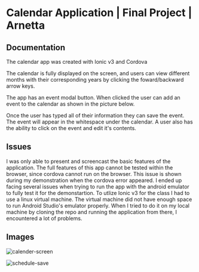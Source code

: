 # Calendar Application | Final Project | Arnetta

## Documentation

The calendar app was created with Ionic v3 and Cordova

<p>The calendar is fully displayed on the screen, and users can view different months with their corresponding years by clicking the foward/backward arrow keys.</p>

<p>The app has an event modal button. When clicked the user can add an event to the calendar as shown in the picture below. </p>

<p>Once the user has typed all of their information they can save the event. The event will appear in the whitespace under the calendar. A user also has the ability to click on the event and edit it's contents. </p>

## Issues

<p>I was only able to present and screencast the basic features of the application. The full features of this app cannot be tested within the browser, since cordova cannot run on the browser. This issue is shown during my demonstration when the cordova error appeared. I ended up facing several issues when trying to run the app with the android emulator to fully test it for the demonstartion. To utlize Ionic v3 for the class I had to use a linux virtual machine. The virtual machine did not have enough space to run Android Studio's emulator properly. When I tried to do it on my local machine by cloning the repo and running the application from there, I encountered a lot of problems.</p>

## Images

![calender-screen](https://user-images.githubusercontent.com/40047791/206285529-9ffc6bae-c8aa-46e8-8d32-5d6315740915.png)

![schedule-save](https://user-images.githubusercontent.com/40047791/206286996-6b3abb14-899e-4042-ae42-521ee7b0fbdb.png)
